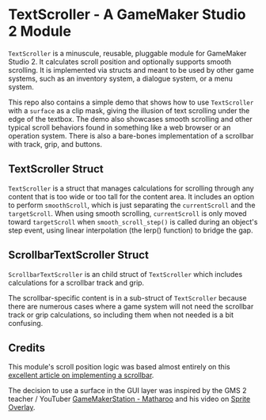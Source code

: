 # TextScroller - A GameMaker Studio 2 Module

`TextScroller` is a minuscule, reusable, pluggable module for GameMaker Studio 2. It calculates scroll position and optionally supports smooth scrolling. It is implemented via structs and meant to be used by other game systems, such as an inventory system, a dialogue system, or a menu system.

This repo also contains a simple demo that shows how to use `TextScroller` with a `surface` as a clip mask, giving the illusion of text scrolling under the edge of the textbox. The demo also showcases smooth scrolling and other typical scroll behaviors found in something like a web browser or an operation system. There is also a bare-bones implementation of a scrollbar with track, grip, and buttons.

## TextScroller Struct

`TextScroller` is a struct that manages calculations for scrolling through any content that is too wide or too tall for the content area. It includes an option to perform `smoothScroll`, which is just separating the `currentScroll` and the `targetScroll`. When using smooth scrolling, `currentScroll` is only moved toward `targetScroll` when `smooth_scroll_step()` is called during an object's step event, using linear interpolation (the lerp() function) to bridge the gap.

## ScrollbarTextScroller Struct

`ScrollbarTextScroller` is an child struct of `TextScroller` which includes calculations for a scrollbar track and grip.

The scrollbar-specific content is in a sub-struct of `TextScroller` because there are numerous cases where a game system will not need the scrollbar track or grip calculations, so including them when not needed is a bit confusing.

## Credits

This module's scroll position logic was based almost entirely on this [excellent article on implementing a scrollbar](http://csdgn.org/article/scrollbar).

The decision to use a surface in the GUI layer was inspired by the GMS 2 teacher / YouTuber [GameMakerStation - Matharoo](https://www.youtube.com/channel/UCG9UNVaFpL0qCFUvIys1omg) and his video on [Sprite Overlay](https://www.youtube.com/watch?v=ZrvKmDpVP6I&t=73s&ab_channel=GameMakerStation-Matharoo).